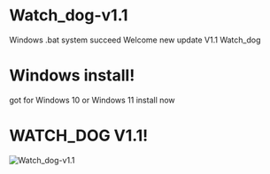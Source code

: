 # Watch_dog-v1.1
Windows .bat system succeed  Welcome new update V1.1 Watch_dog 

# Windows install!
got for Windows 10 or Windows 11 install now

# WATCH_DOG V1.1!
![Watch_dog-v1.1](https://github.com/Anthonyili230409/Watch_dog-v1.1/commit/0a17f3b5f704c81effeb72a3e705c477034dbf8e)
